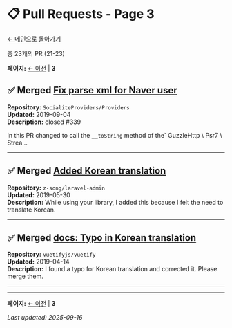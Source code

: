 # 📋 Pull Requests - Page 3

[← 메인으로 돌아가기](https://github.com/youaresodalgona)

총 23개의 PR (21-23)

**페이지:** [← 이전](page-2.md) | **3**

## ✅ Merged [Fix parse xml for Naver user](https://github.com/SocialiteProviders/Providers/pull/340)
**Repository:** `SocialiteProviders/Providers`  
**Updated:** 2019-09-04  
**Description:** closed #339 

In this PR changed to call the `__toString` method of the` GuzzleHttp \ Psr7 \ Strea...  

---

## ✅ Merged [Added Korean translation](https://github.com/z-song/laravel-admin/pull/3434)
**Repository:** `z-song/laravel-admin`  
**Updated:** 2019-05-30  
**Description:** While using your library, I added this because I felt the need to translate Korean.  

---

## ✅ Merged [docs: Typo in Korean translation](https://github.com/vuetifyjs/vuetify/pull/5922)
**Repository:** `vuetifyjs/vuetify`  
**Updated:** 2019-04-14  
**Description:** I found a typo for Korean translation and corrected it. Please merge them.  

---


---

**페이지:** [← 이전](page-2.md) | **3**


*Last updated: 2025-09-16*
